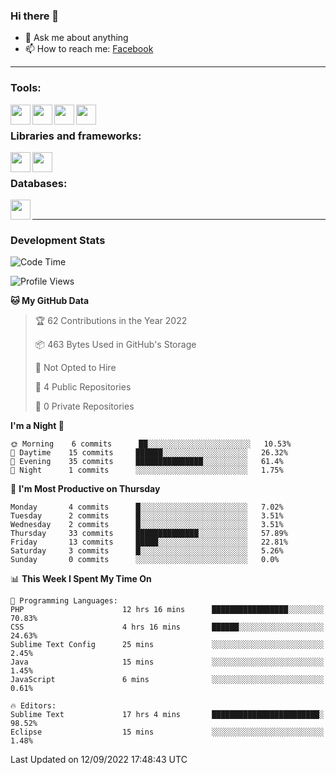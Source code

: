 ### Hi there 👋

<!-- - 🔭 I’m currently working on [huyviet] -->
- 💬 Ask me about anything
- 📫 How to reach me: [Facebook]
<!-- - ⚡ Fun fact: abc -->

---

### Tools:
<img align='left' height="32" width="32" src="https://cdn.jsdelivr.net/npm/simple-icons@4.8.0/icons/phpstorm.svg" />
<img align='left' height="32" width="32" src="https://cdn.jsdelivr.net/npm/simple-icons@4.8.0/icons/sublimetext.svg" />
<img align='left' height="32" width="32" src="https://cdn.jsdelivr.net/npm/simple-icons@4.8.0/icons/laragon.svg" />
<img align='left' height="32" width="32" src="https://cdn.jsdelivr.net/npm/simple-icons@4.8.0/icons/xampp.svg" />
<br>

### Libraries and frameworks:
<img align='left' height="32" width="32" src="https://cdn.jsdelivr.net/npm/simple-icons@4.8.0/icons/laravel.svg" />
<img align='left' height="32" width="32" src="https://cdn.jsdelivr.net/npm/simple-icons@4.8.0/icons/jquery.svg" />
<br>

### Databases:
<img align='left' height="32" width="32" src="https://cdn.jsdelivr.net/npm/simple-icons@4.8.0/icons/mysql.svg" />
<br>

---
### Development Stats
<!--START_SECTION:waka-->
![Code Time](http://img.shields.io/badge/Code%20Time-73%20hrs%2012%20mins-blue)

![Profile Views](http://img.shields.io/badge/Profile%20Views-3-blue)

**🐱 My GitHub Data** 

> 🏆 62 Contributions in the Year 2022
 > 
> 📦 463 Bytes Used in GitHub's Storage 
 > 
> 🚫 Not Opted to Hire
 > 
> 📜 4 Public Repositories 
 > 
> 🔑 0 Private Repositories  
 > 
**I'm a Night 🦉** 

```text
🌞 Morning    6 commits      ██░░░░░░░░░░░░░░░░░░░░░░░   10.53% 
🌆 Daytime    15 commits     ██████░░░░░░░░░░░░░░░░░░░   26.32% 
🌃 Evening    35 commits     ███████████████░░░░░░░░░░   61.4% 
🌙 Night      1 commits      ░░░░░░░░░░░░░░░░░░░░░░░░░   1.75%

```
📅 **I'm Most Productive on Thursday** 

```text
Monday       4 commits      █░░░░░░░░░░░░░░░░░░░░░░░░   7.02% 
Tuesday      2 commits      █░░░░░░░░░░░░░░░░░░░░░░░░   3.51% 
Wednesday    2 commits      █░░░░░░░░░░░░░░░░░░░░░░░░   3.51% 
Thursday     33 commits     ██████████████░░░░░░░░░░░   57.89% 
Friday       13 commits     █████░░░░░░░░░░░░░░░░░░░░   22.81% 
Saturday     3 commits      █░░░░░░░░░░░░░░░░░░░░░░░░   5.26% 
Sunday       0 commits      ░░░░░░░░░░░░░░░░░░░░░░░░░   0.0%

```


📊 **This Week I Spent My Time On** 

```text
💬 Programming Languages: 
PHP                      12 hrs 16 mins      █████████████████░░░░░░░░   70.83% 
CSS                      4 hrs 16 mins       ██████░░░░░░░░░░░░░░░░░░░   24.63% 
Sublime Text Config      25 mins             ░░░░░░░░░░░░░░░░░░░░░░░░░   2.45% 
Java                     15 mins             ░░░░░░░░░░░░░░░░░░░░░░░░░   1.45% 
JavaScript               6 mins              ░░░░░░░░░░░░░░░░░░░░░░░░░   0.61%

🔥 Editors: 
Sublime Text             17 hrs 4 mins       ████████████████████████░   98.52% 
Eclipse                  15 mins             ░░░░░░░░░░░░░░░░░░░░░░░░░   1.48%

```


 Last Updated on 12/09/2022 17:48:43 UTC
<!--END_SECTION:waka-->

[huyviet]: https://huyviet.vn/
[Facebook]: https://www.facebook.com/profile.php?id=100075294702642
